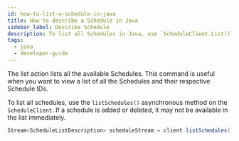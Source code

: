 ```yaml
---
id: how-to-list-a-schedule-in-java
title: How to describe a Schedule in Java
sidebar_label: Describe Schedule
description: To list all Schedules in Java, use `ScheduleClient.List()`.
tags:
  - java
  - developer-guide
---
```


The list action lists all the available Schedules. This command is useful when you want to view a list of all the Schedules and their respective Schedule IDs.

To list all schedules, use the `listSchedules()` asynchronous method on the `ScheduleClient`.
If a schedule is added or deleted, it may not be available in the list immediately.

```java
Stream<ScheduleListDescription> scheduleStream = client.listSchedules();
```
